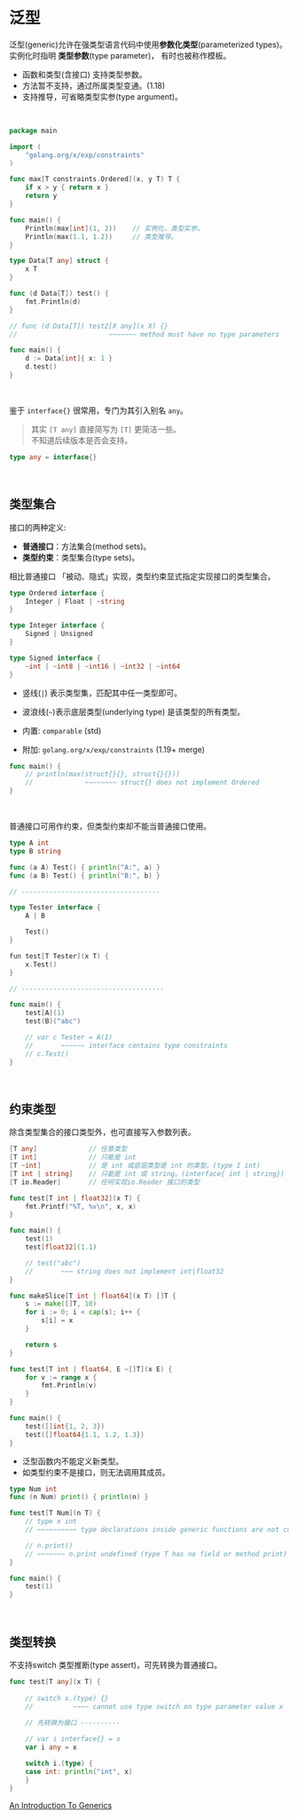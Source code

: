 # 泛型

泛型(generic)允许在强类型语言代码中使用**参数化类型**(parameterized types)。</br>
实例化时指明 **类型参数**(type parameter)， 有时也被称作模板。

* 函数和类型(含接口) 支持类型参数。
* 方法暂不支持，通过所属类型变通。(1.18)
* 支持推导，可省略类型实参(type argument)。

&nbsp;

```go
package main

import (
    "golang.org/x/exp/constraints"
)

func max[T constraints.Ordered](x, y T) T {
    if x > y { return x }
    return y
}

func main() {
    Println(max[int](1, 2))    // 实例化，类型实参。
    Println(max(1.1, 1.2))     // 类型推导。
}
```

```go
type Data[T any] struct {
    x T
}

func (d Data[T]) test() {
    fmt.Println(d)
}

// func (d Data[T]) test2[X any](x X) {}
//                       ~~~~~~~ method must have no type parameters

func main() {
    d := Data[int]{ x: 1 }
    d.test()
}
```

&nbsp;

鉴于 `interface{}` 很常用，专门为其引入别名 `any`。

> 其实 `[T any]` 直接简写为 `[T]` 更简洁一些。</br>
> 不知道后续版本是否会支持。

```go
type any = interface{}
```

&nbsp;

## 类型集合

接口的两种定义:

* **普通接口**：方法集合(method sets)。
* **类型约束**：类型集合(type sets)。

相比普通接口 「被动、隐式」实现，类型约束显式指定实现接口的类型集合。

```go
type Ordered interface {
    Integer | Float | ~string
}

type Integer interface {
    Signed | Unsigned
}

type Signed interface {
    ~int | ~int8 | ~int16 | ~int32 | ~int64
}
```

* 竖线(`|`) 表示类型集，匹配其中任一类型即可。
* 波浪线(`~`)表示底层类型(underlying type) 是该类型的所有类型。

* 内置: `comparable` (std)
* 附加: `golang.org/x/exp/constraints` (1.19+ merge)

```go
func main() {
    // println(max(struct{}{}, struct{}{}))
    //             ~~~~~~~~ struct{} does not implement Ordered
}
```

&nbsp;

普通接口可用作约束，但类型约束却不能当普通接口使用。

```go
type A int
type B string

func (a A) Test() { println("A:", a) }
func (a B) Test() { println("B:", b) }

// -----------------------------------

type Tester interface {
    A | B

    Test()
}

fun test[T Tester](x T) {
    x.Test()
}

// ------------------------------------

func main() {
    test[A](1)
    test(B)("abc")

    // var c Tester = A(1)
    //       ~~~~~~ interface contains type constraints
    // c.Test()
}
```

&nbsp;

## 约束类型

除含类型集合的接口类型外，也可直接写入参数列表。

```go
[T any]             // 任意类型
[T int]             // 只能是 int
[T ~int]            // 是 int 或底层类型是 int 的类型。(type I int)
[T int | string]    // 只能是 int 或 string。(interface{ int | string})
[T io.Reader]       // 任何实现io.Reader 接口的类型
```

```go
func test[T int | float32](x T) {
    fmt.Printf("%T, %v\n", x, x)
}

func main() {
    test(1)
    test[float32](1.1)

    // test("abc")
    //       ~~~ string does not implement int|float32
}
```

```go
func makeSlice[T int | float64](x T) []T {
    s := make([]T, 10)
    for i := 0; i < cap(s); i++ {
        s[i] = x
    }

    return s
}
```

```go
func test[T int | float64, E ~[]T](x E) {
    for v := range x {
        fmt.Println(v)
    }
}

func main() {
    test([]int{1, 2, 3})
    test([]float64{1.1, 1.2, 1.3})
}
```

* 泛型函数内不能定义新类型。
* 如类型约束不是接口，则无法调用其成员。

```go
type Num int
func (n Num) print() { println(n) }

func test[T Num](n T) {
    // type x int
    // ~~~~~~~~~~ type declarations inside generic functions are not currently supported

    // n.print()
    // ~~~~~~~ n.print undefined (type T has no field or method print)
}

func main() {
    test(1)
}
```

&nbsp;

## 类型转换

不支持switch 类型推断(type assert)，可先转换为普通接口。

```go
func test[T any](x T) {
    
    // switch x.(type) {}
    //          ~~~~ cannot use type switch on type parameter value x

    // 先转换为接口 ----------
    
    // var i interface{} = x
    var i any = x

    switch i.(type) {
    case int: println("int", x)
    }
}
```

[An Introduction To Generics](https://go.dev/blog/intro-generics)